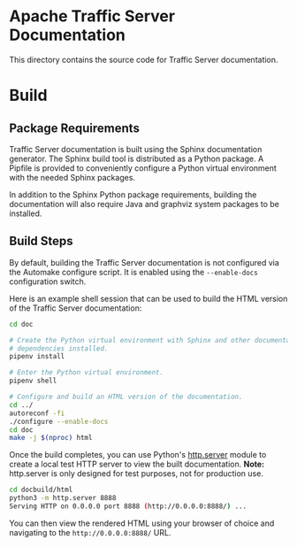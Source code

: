 # Apache Traffic Server Documentation

This directory contains the source code for Traffic Server documentation.

# Build

## Package Requirements
Traffic Server documentation is built using the Sphinx documentation generator.
The Sphinx build tool is distributed as a Python package. A Pipfile is provided
to conveniently configure a Python virtual environment with the needed Sphinx
packages.

In addition to the Sphinx Python package requirements, building the
documentation will also require Java and graphviz system packages to be
installed.

## Build Steps
By default, building the Traffic Server documentation is not configured via the
Automake configure script. It is enabled using the `--enable-docs`
configuration switch.

Here is an example shell session that can be used to build the HTML version of
the Traffic Server documentation:

```bash
cd doc

# Create the Python virtual environment with Sphinx and other documentation
# dependencies installed.
pipenv install

# Enter the Python virtual environment.
pipenv shell

# Configure and build an HTML version of the documentation.
cd ../
autoreconf -fi
./configure --enable-docs
cd doc
make -j $(nproc) html
```

Once the build completes, you can use Python's
[http.server](https://docs.python.org/3/library/http.server.html) module to
create a local test HTTP server to view the built documentation. **Note:**
http.server is only designed for test purposes, not for production use.

```bash
cd docbuild/html
python3 -m http.server 8888
Serving HTTP on 0.0.0.0 port 8888 (http://0.0.0.0:8888/) ...
```

You can then view the rendered HTML using your browser of choice and navigating
to the `http://0.0.0.0:8888/` URL.

